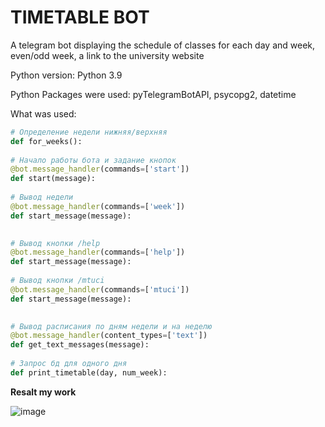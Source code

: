# TIMETABLE BOT
A telegram bot displaying the schedule of classes for each day and week, even/odd week, a link to the university website


Python version: Python 3.9


Python Packages were used: pyTelegramBotAPI, psycopg2, datetime


What was used:

```Python
# Определение недели нижняя/верхняя
def for_weeks():
   
# Начало работы бота и задание кнопок
@bot.message_handler(commands=['start'])
def start(message):
    
# Вывод недели
@bot.message_handler(commands=['week'])
def start_message(message):
    

# Вывод кнопки /help
@bot.message_handler(commands=['help'])
def start_message(message):
    
# Вывод кнопки /mtuci
@bot.message_handler(commands=['mtuci'])
def start_message(message):
    

# Вывод расписания по дням недели и на неделю
@bot.message_handler(content_types=['text'])
def get_text_messages(message):
    
# Запрос бд для одного дня
def print_timetable(day, num_week):
```
**Resalt my work**

![image](https://user-images.githubusercontent.com/90320554/146654527-17390a69-6d5a-4e6f-beb4-e278b2a45623.png)
